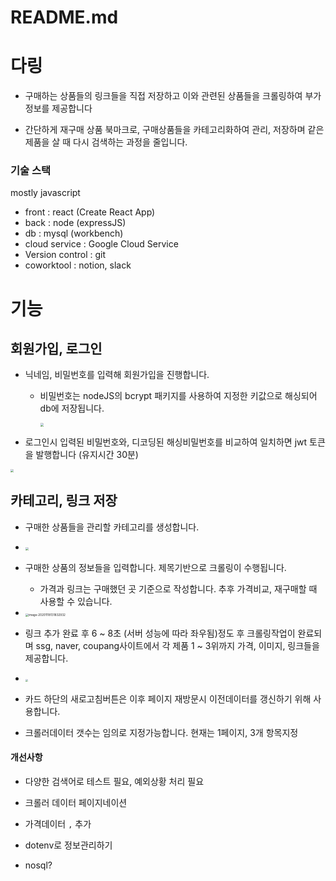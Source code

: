 # README.md



# 다링

- 구매하는 상품들의 링크들을 직접 저장하고 이와 관련된 상품들을 크롤링하여 부가정보를 제공합니다

- 간단하게 재구매 상품 북마크로,  구매상품들을 카테고리화하여 관리, 저장하며 같은 제품을 살 때 다시 검색하는 과정을 줄입니다.

  

### 기술 스택

mostly javascript

- front : react (Create React App)
- back : node (expressJS)
- db : mysql (workbench)
- cloud service : Google Cloud Service
- Version control : git
- coworktool : notion, slack



# 기능



## 회원가입, 로그인

- 닉네임, 비밀번호를 입력해 회원가입을 진행합니다.

  - 비밀번호는 nodeJS의 bcrypt 패키지를 사용하여 지정한 키값으로 해싱되어 db에 저장됩니다.

    <img src="https://images.velog.io/images/secho/post/47d5a02a-0353-4d81-9998-01325948c914/image.png" style="zoom:33%;" />

- 로그인시 입력된 비밀번호와, 디코딩된 해싱비밀번호를 비교하여 일치하면 jwt 토큰을 발행합니다 (유지시간 30분)



<img src="https://images.velog.io/images/secho/post/d9e2ea26-3483-481f-b6e5-57c09dde975b/image.png" style="zoom:33%;" />



<br>

## 카테고리, 링크 저장

- 구매한 상품들을 관리할 카테고리를 생성합니다.
- <img src="https://images.velog.io/images/secho/post/948f0027-6d39-4966-9573-d9d33baf70dc/image.png" style="zoom:33%;" />

- 구매한 상품의 정보들을 입력합니다. 제목기반으로 크롤링이 수행됩니다.
  - 가격과 링크는 구매했던 곳 기준으로 작성합니다. 추후 가격비교, 재구매할 때 사용할 수 있습니다.
- <img src="/Users/secho/Library/Application Support/typora-user-images/image-20201118131832932.png" alt="image-20201118131832932" style="zoom:33%;" />

- 링크 추가 완료 후 6 ~ 8초 (서버 성능에 따라 좌우됨)정도 후 크롤링작업이 완료되며 ssg, naver, coupang사이트에서 각 제품 1 ~ 3위까지 가격, 이미지, 링크들을 제공합니다.
- <img src="https://images.velog.io/images/secho/post/513ad1cf-31c9-4413-86cb-4f9c39f258b9/image.png" style="zoom:25%;" />

- 카드 하단의 새로고침버튼은 이후 페이지 재방문시 이전데이터를 갱신하기 위해 사용합니다.



- 크롤러데이터 갯수는 임의로 지정가능합니다. 현재는 1페이지, 3개 항목지정

#### 개선사항

- 다양한 검색어로 테스트 필요, 예외상황 처리 필요
- 크롤러 데이터 페이지네이션
- 가격데이터 `,` 추가
- dotenv로 정보관리하기

- nosql?